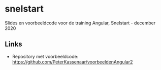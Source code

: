 
# snelstart
Slides en voorbeeldcode voor de training Angular, Snelstart - december 2020

## Links
- Repository met voorbeeldcode: https://github.com/PeterKassenaar/voorbeeldenAngular2

